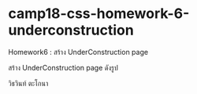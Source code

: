 # camp18-css-homework-6-underconstruction

Homework6 : สร้าง UnderConstruction page

สร้าง UnderConstruction page ดังรูป

วิธวินท์ ตะโกนา
